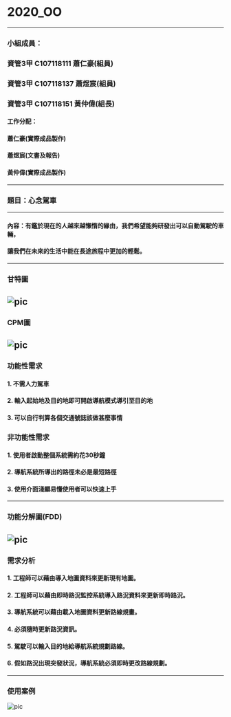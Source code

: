 # 2020_OO
-------------------------------------------------
### 小組成員：
### 資管3甲 C107118111 蕭仁豪(組員)
### 資管3甲 C107118137 蕭煜宸(組員)
### 資管3甲 C107118151 黃仲偉(組長)
#### 工作分配：
#### 蕭仁豪(實際成品製作)
#### 蕭煜宸(文書及報告)
#### 黃仲偉(實際成品製作)
-------------------------------------------------
### 題目：心念駕車
-------------------------------------------------
#### 內容：有鑑於現在的人越來越懶惰的緣由，我們希望能夠研發出可以自動駕駛的車輛，
#### 讓我們在未來的生活中能在長途旅程中更加的輕鬆。
-------------------------------------------------
### **甘特圖**
![pic](甘特圖.png "gent")
-------------------------------------------------
### **CPM圖**
![pic](關鍵路徑.png "CPM")
-------------------------------------------------
### **功能性需求**
#### 1. 不需人力駕車
#### 2. 輸入起始地及目的地即可開啟導航模式導引至目的地
#### 3. 可以自行判算各個交通號誌該做甚麼事情
### **非功能性需求**
#### 1. 使用者啟動整個系統需約花30秒鐘
#### 2. 導航系統所導出的路徑未必是最短路徑
#### 3. 使用介面淺顯易懂使用者可以快速上手
-------------------------------------------------
### **功能分解圖(FDD)**
![pic](FDD.png "功能分解圖")
-------------------------------------------------
### **需求分析**
#### 1. 工程師可以藉由導入地圖資料來更新現有地圖。
#### 2. 工程師可以藉由即時路況監控系統導入路況資料來更新即時路況。
#### 3. 導航系統可以藉由載入地圖資料更新路線規畫。
#### 4. 必須隨時更新路況資訊。
#### 5. 駕駛可以輸入目的地給導航系統規劃路線。
#### 6. 假如路況出現突發狀況，導航系統必須即時更改路線規劃。
-------------------------------------------------
### **使用案例**
![pic](使用案例.png "使用案例")
